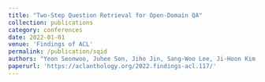 ```yaml
---
title: "Two-Step Question Retrieval for Open-Domain QA"
collection: publications
category: conferences
date: 2022-01-01
venue: 'Findings of ACL'
permalink: /publication/sqid
authors: "Yeon Seonwoo, Juhee Son, Jiho Jin, Sang-Woo Lee, Ji-Hoon Kim, Jung-Woo Ha, and Alice Oh"
paperurl: 'https://aclanthology.org/2022.findings-acl.117/'
---
```

